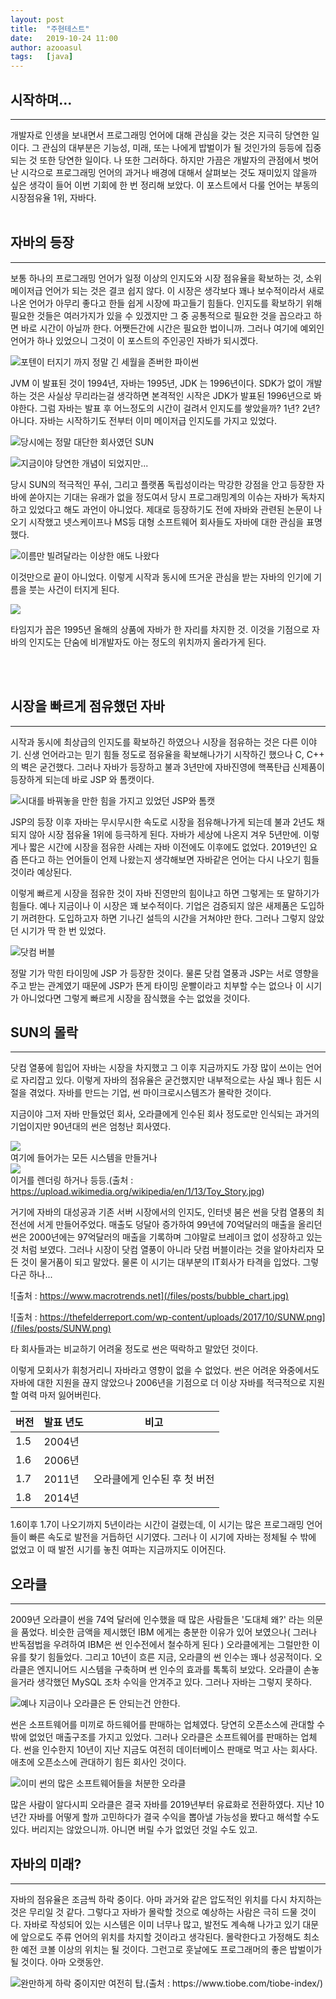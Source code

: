 ```yaml
---
layout: post
title:  "주현테스트"
date:   2019-10-24 11:00
author: azooasul
tags:	[java]
---
```


## 시작하며...
----

개발자로 인생을 보내면서 프로그래밍 언어에 대해 관심을 갖는 것은 지극히 당연한 일이다. 그 관심의 대부분은 기능성, 미래, 또는 나에게 밥벌이가 될 것인가의 등등에 집중되는 것 또한 당연한 일이다. 나 또한 그러하다. 하지만 가끔은 개발자의 관점에서 벗어난 시각으로 프로그래밍 언어의 과거나 배경에 대해서 살펴보는 것도 재미있지 않을까 싶은 생각이 들어 이번 기회에 한 번 정리해 보았다. 이 포스트에서 다룰 언어는 부동의 시장점유율 1위, 자바다.
<br><br>


## 자바의 등장
----

보통 하나의 프로그래밍 언어가 일정 이상의 인지도와 시장 점유율을 확보하는 것, 소위 메이저급 언어가 되는 것은 결코 쉽지 않다. 이 시장은 생각보다 꽤나 보수적이라서 새로 나온 언어가 아무리 좋다고 한들 쉽게 시장에 파고들기 힘들다. 인지도를 확보하기 위해 필요한 것들은 여러가지가 있을 수 있겠지만 그 중 공통적으로 필요한 것을 꼽으라고 하면 바로 시간이 아닐까 한다. 어쨋든간에 시간은 필요한 법이니까. 그러나 여기에 예외인 언어가 하나 있었으니 그것이 이 포스트의 주인공인 자바가 되시겠다.

![포텐이 터지기 까지 정말 긴 세월을 존버한 파이썬](/files/posts/python-logo.png)

JVM 이 발표된 것이 1994년, 자바는 1995년, JDK 는 1996년이다. SDK가 없이 개발하는 것은 사실상 무리라는걸 생각하면 본격적인 시작은 JDK가 발표된 1996년으로 봐야한다. 그럼 자바는 발표 후 어느정도의 시간이 걸려서 인지도를 쌓았을까? 1년? 2년? 아니다. 자바는 시작하기도 전부터 이미 메이저급 인지도를 가지고 있었다. 

![당시에는 정말 대단한 회사였던 SUN](/files/posts/Sun-Logo.png)

![지금이야 당연한 개념이 되었지만...](/files/posts/wora.png)

당시 SUN의 적극적인 푸쉬, 그리고 플랫폼 독립성이라는 막강한 강점을 안고 등장한 자바에 쏟아지는 기대는 유래가 없을 정도여서 당시 프로그래밍계의 이슈는 자바가 독차지하고 있었다고 해도 과언이 아니었다. 제대로 등장하기도 전에 자바와 관련된 논문이 나오기 시작했고 넷스케이프나 MS등 대형 소프트웨어 회사들도 자바에 대한 관심을 표명했다. 

![이름만 빌려달라는 이상한 애도 나왔다](/files/posts/jslogo.jpg)

이것만으로 끝이 아니었다. 이렇게 시작과 동시에 뜨거운 관심을 받는 자바의 인기에 기름을 붓는 사건이 터지게 된다.


<img src="/files/posts/1101951225_400.jpg">


타임지가 꼽은 1995년 올해의 상품에 자바가 한 자리를 차지한 것. 이것을 기점으로 자바의 인지도는 단숨에 비개발자도 아는 정도의 위치까지 올라가게 된다.

<br><br>

## 시장을 빠르게 점유했던 자바
----

시작과 동시에 최상급의 인지도를 확보하긴 하였으나 시장을 점유하는 것은 다른 이야기. 신생 언어라고는 믿기 힘들 정도로 점유율을 확보해나가기 시작하긴 했으나 C, C++ 의 벽은 굳건했다. 그러나 자바가 등장하고 불과 3년만에 자바진영에 핵폭탄급 신제품이 등장하게 되는데 바로 JSP 와 톰캣이다.

![시대를 바꿔놓을 만한 힘을 가지고 있었던 JSP와 톰캣](/files/posts/jsp_tomcat.jpg)

JSP의 등장 이후 자바는 무시무시한 속도로 시장을 점유해나가게 되는데 불과 2년도 채 되지 않아 시장 점유율 1위에 등극하게 된다. 자바가 세상에 나온지 겨우 5년만에. 이렇게나 짧은 시간에 시장을 점유한 사례는 자바 이전에도 이후에도 없었다. 2019년인 요즘 뜬다고 하는 언어들이 언제 나왔는지 생각해보면 자바같은 언어는 다시 나오기 힘들것이라 예상된다.

이렇게 빠르게 시장을 점유한 것이 자바 진영만의 힘이냐고 하면 그렇게는 또 말하기가 힘들다. 예나 지금이나 이 시장은 꽤 보수적이다. 기업은 검증되지 않은 새제품은 도입하기 꺼려한다. 도입하고자 하면 기나긴 설득의 시간을 거쳐야만 한다. 그러나 그렇지 않았던 시기가 딱 한 번 있었다.


![닷컴 버블](/files/posts/1200px-Nasdaq_Composite_dot-com_bubble.svg.png)

정말 기가 막힌 타이밍에 JSP 가 등장한 것이다. 물론 닷컴 열풍과 JSP는 서로 영향을 주고 받는 관계였기 때문에 JSP가 뜬게 타이밍 운빨이라고 치부할 수는 없으나 이 시기가 아니었다면 그렇게 빠르게 시장을 잠식했을 수는 없었을 것이다.

## SUN의 몰락
----

닷컴 열풍에 힘입어 자바는 시장을 차지했고 그 이후 지금까지도 가장 많이 쓰이는 언어로 자리잡고 있다. 이렇게 자바의 점유율은 굳건했지만 내부적으로는 사실 꽤나 힘든 시절을 겪었다. 자바를 만드는 기업, 썬 마이크로시스템즈가 몰락한 것이다.


지금이야 그저 자바 만들었던 회사, 오라클에게 인수된 회사 정도로만 인식되는 과거의 기업이지만 90년대의 썬은 엄청난 회사였다.

<img src="/files/posts/1994_FIFA_World_Cup.svg.png"><br/>
여기에 들어가는 모든 시스템을 만들거나<br />
<img src="/files/posts/Toy_Story.jpg"><br/>
이거를 렌더링 하거나 등등.(출처 : https://upload.wikimedia.org/wikipedia/en/1/13/Toy_Story.jpg)<br/>



거기에 자바의 대성공과 기존 서버 시장에서의 인지도, 인터넷 붐은 썬을 닷컴 열풍의 최전선에 서게 만들어주었다. 매출도 덩달아 증가하여 99년에 70억달러의 매출을 올리던 썬은 2000년에는 97억달러의 매출을 기록하며 그야말로 브레이크 없이 성장하고 있는 것 처럼 보였다. 그러나 시장이 닷컴 열풍이 아니라 닷컴 버블이라는 것을 알아차리자 모든 것이 물거품이 되고 말았다. 물론 이 시기는 대부분의 IT회사가 타격을 입었다. 그렇다곤 하나...

![출처 : https://www.macrotrends.net](/files/posts/bubble_chart.jpg)


![출처 : https://thefelderreport.com/wp-content/uploads/2017/10/SUNW.png](/files/posts/SUNW.png)

타 회사들과는 비교하기 어려울 정도로 썬은 떡락하고 말았던 것이다. 

이렇게 모회사가 휘청거리니 자바라고 영향이 없을 수 없었다. 썬은 어려운 와중에서도 자바에 대한 지원을 끊지 않았으나 2006년을 기점으로 더 이상 자바를 적극적으로 지원할 여력 마저 잃어버린다. 

|버전|발표 년도| 비고|
|-------|-------|------|
|1.5| 2004년 | |
|1.6| 2006년| |
|1.7| 2011년| 오라클에게 인수된 후 첫 버전 |
|1.8| 2014년| | 

1.6이후 1.7이 나오기까지 5년이라는 시간이 걸렸는데, 이 시기는 많은 프로그래밍 언어들이 빠른 속도로 발전을 거듭하던 시기였다. 그러나 이 시기에 자바는 정체될 수 밖에 없었고 이 때 발전 시기를 놓친 여파는 지금까지도 이어진다.


## 오라클
---
2009년 오라클이 썬을 74억 달러에 인수했을 때 많은 사람들은 '도대체 왜?' 라는 의문을 품었다. 비슷한 금액을 제시했던 IBM 에게는 충분한 이유가 있어 보였으나( 그러나 반독점법을 우려하여 IBM은 썬 인수전에서 철수하게 된다 ) 오라클에게는 그럴만한 이유를 찾기 힘들었다. 그리고 10년이 흐른 지금, 오라클의 썬 인수는 꽤나 성공적이다. 오라클은 엔지니어드 시스템을 구축하며 썬 인수의 효과를 톡톡히 보았다. 오라클이 손놓을거라 생각했던 MySQL 조차 수익을 안겨주고 있다. 그러나 자바는 그렇지 못하다.

![예나 지금이나 오라클은 돈 안되는건 안한다.](/files/posts/oracle_logo.png)

썬은 소프트웨어를 미끼로 하드웨어를 판매하는 업체였다. 당연히 오픈소스에 관대할 수 밖에 없었던 매출구조를 가지고 있었다. 그러나 오라클은 소프트웨어를 판매하는 업체다. 썬을 인수한지 10년이 지난 지금도 여전히 데이터베이스 판매로 먹고 사는 회사다. 애초에 오픈소스에 관대하기 힘든 회사인 것이다. 

![이미 썬의 많은 소프트웨어들을 처분한 오라클](/files/posts/netbeans_openoffice.jpg)

많은 사람이 알다시피 오라클은 결국 자바를 2019년부터 유료화로 전환하였다. 지난 10년간 자바를 어떻게 할까 고민하다가 결국 수익을 뽑아낼 가능성을 봤다고 해석할 수도 있다. 버리지는 않았으니까. 아니면 버릴 수가 없었던 것일 수도 있고.


## 자바의 미래?  
----

자바의 점유율은 조금씩 하락 중이다. 아마 과거와 같은 압도적인 위치를 다시 차지하는것은 무리일 것 같다. 그렇다고 자바가 몰락할 것으로 예상하는 사람은 극히 드물 것이다. 자바로 작성되어 있는 시스템은 이미 너무나 많고, 발전도 계속해 나가고 있기 대문에 앞으로도 주류 언어의 위치를 차지할 것이라고 생각된다. 몰락한다고 가정해도 최소한 예전 코볼 이상의 위치는 될 것이다. 그런고로 훗날에도 프로그래머의 좋은 밥벌이가 될 것이다. 아마 오랫동안.

![완만하게 하락 중이지만 여전히 탑.(출처 : https://www.tiobe.com/tiobe-index/)](/files/posts/pl_share_graph.jpg)